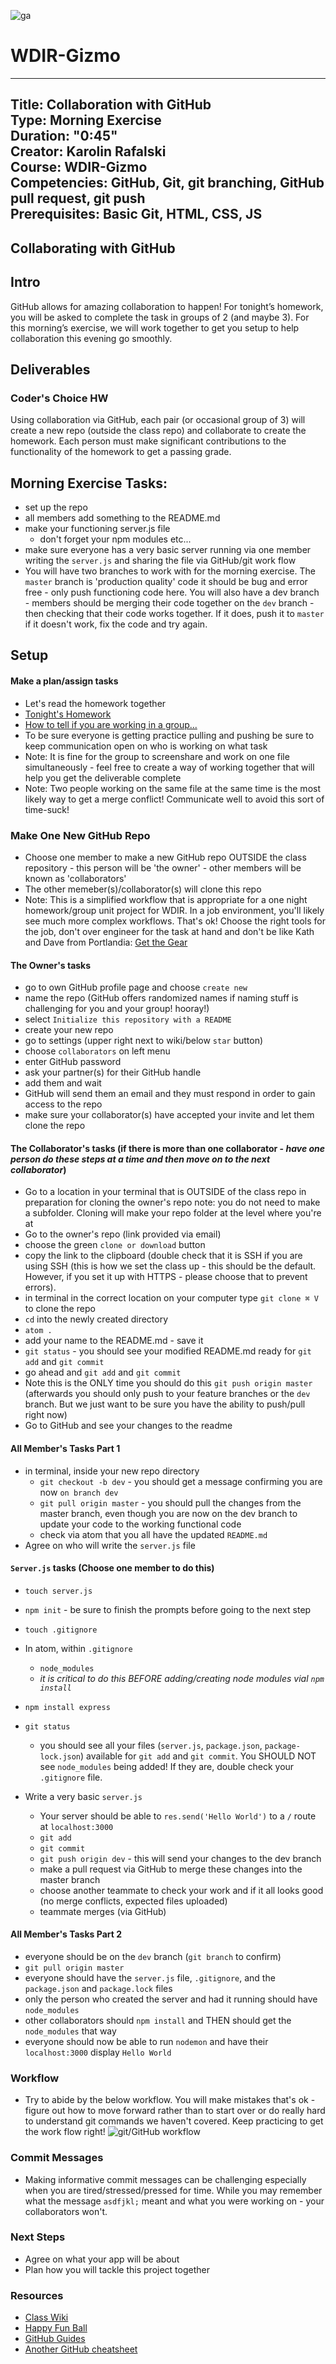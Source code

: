![ga](http://mobbook.generalassemb.ly/ga_cog.png)
# WDIR-Gizmo
---
Title: Collaboration with GitHub <br>
Type: Morning Exercise<br>
Duration: "0:45"<br>
Creator: Karolin Rafalski<br>
Course: WDIR-Gizmo <br>
Competencies: GitHub, Git, git branching, GitHub pull request, git push <br>
Prerequisites: Basic Git, HTML, CSS, JS<br>
---
## Collaborating with GitHub
## Intro
GitHub allows for amazing collaboration to happen! For tonight’s homework, you will be asked to complete the task in groups of 2 (and maybe 3). For this morning’s exercise, we will work together to get you setup to help collaboration this evening go smoothly.
## Deliverables
### Coder's Choice HW
Using collaboration via GitHub, each pair (or occasional group of 3) will create a new repo (outside the class repo) and collaborate to create the homework. Each person must make significant contributions to the functionality of the homework to get a passing grade. 
## Morning Exercise Tasks:
- set up the repo
- all members add something to the README.md
- make your functioning server.js file 
  - don't forget your npm modules etc...
- make sure everyone has a very basic server running via one member writing the `server.js` and sharing the file via GitHub/git work flow
- You will have two branches to work with for the morning exercise. The `master` branch is 'production quality' code it should be bug and error free - only push functioning code here. You will also have a dev branch - members should be merging their code together on the `dev` branch - then checking that their code works together. If it does, push it to `master` if it doesn't work, fix the code and try again. 
## Setup
#### Make a plan/assign tasks
- Let's read the homework together 
- [Tonight's Homework](https://GitHub.com/ga-students/wdi-remote-gizmo/tree/master/unit_3/w08d04/homework)
- [How to tell if you are working in a group...](https://GitHub.com/ga-students/wdi-remote-gizmo/blob/master/projects/project_3/working_in_groups.md)
- To be sure everyone is getting practice pulling and pushing be sure to keep communication open on who is working on what task
- Note: It is fine for the group to screenshare and work on one file simultaneously - feel free to create a way of working together that will help you get the deliverable complete
- Note: Two people working on the same file at the same time is the most likely way to get a merge conflict! Communicate well to avoid this sort of time-suck! 
### Make One New GitHub Repo
- Choose one member to make a new GitHub repo OUTSIDE the class repository - this person will be 'the owner' - other members will be known as 'collaborators'
- The other memeber(s)/collaborator(s) will clone this repo 
- Note: This is a simplified workflow that is appropriate for a one night homework/group unit project for WDIR. In a job environment, you'll likely see much more complex workflows. That's ok! Choose the right tools for the job, don't over engineer for the task at hand and don't be like Kath and Dave from Portlandia:  [Get the Gear](https://www.youtube.com/watch?v=R3SFqV0hMyo)
#### The Owner's tasks
- go to own GitHub profile page and choose `create new`
- name the repo (GitHub offers randomized names if naming stuff is challenging for you and your group! hooray!)
- select `Initialize this repository with a README`
- create your new repo
- go to settings (upper right next to wiki/below `star` button) 
- choose `collaborators` on left menu
- enter GitHub password
- ask your partner(s) for their GitHub handle
- add them and wait 
- GitHub will send them an email and they must respond in order to gain access to the repo
- make sure your collaborator(s) have accepted your invite and let them clone the repo
#### The Collaborator's tasks (if there is more than one collaborator - _have one person do these steps at a time and then move on to the next collaborator_)
- Go to a location in your terminal that is OUTSIDE of the class repo in preparation for cloning the owner's repo 
    note: you do not need to make a subfolder. Cloning will make your repo folder at the level where you're at
- Go to the owner's repo (link provided via email)
- choose the green `clone or download` button
- copy the link to the clipboard (double check that it is SSH if you are using SSH (this is how we set the class up - this should be the default. However, if you set it up with HTTPS - please choose that to prevent errors). 
- in terminal in the correct location on your computer type `git clone ⌘ V` to clone the repo 
- `cd` into the newly created directory
- `atom .`
- add your name to the README.md - save it
- `git status` - you should see your modified README.md ready for `git add` and `git commit`
- go ahead and `git add` and `git commit`
- Note this is the ONLY time you should do this `git push origin master` (afterwards you should only push to your feature branches or the `dev` branch. But we just want to be sure you have the ability to push/pull right now)
- Go to GitHub and see your changes to the readme
#### All Member's Tasks Part 1
- in terminal, inside your new repo directory
   - `git checkout -b dev`  - you should get a message confirming you are now `on branch dev`
   - `git pull origin master` - you should pull the changes from the master branch, even though you are now on the dev branch to update your code to the working functional code
   - check via atom that you all have the updated `README.md`
- Agree on who will write the `server.js` file
#### `Server.js` tasks (Choose one member to do this)
- `touch server.js`
- `npm init` - be sure to finish the prompts before going to the next step
- `touch .gitignore`
- In atom, within `.gitignore`
    - `node_modules`
    - _it is critical to do this BEFORE adding/creating node modules vial `npm install`_
- `npm install express`
- `git status`
    - you should see all your files (`server.js`, `package.json`, `package-lock.json`) available for `git add` and `git commit`.  You SHOULD NOT see `node_modules` being added!  If they are, double check your `.gitignore` file.
    
- Write a very basic `server.js`
  - Your server should be able to `res.send('Hello World')` to a `/` route at `localhost:3000`
  - `git add`
  - `git commit`
  - `git push origin dev` - this will send your changes to the dev branch
  - make a pull request via GitHub to merge these changes into the master branch
  - choose another teammate to check your work and if it all looks good (no merge conflicts, expected files uploaded)
  - teammate merges (via GitHub)
    
#### All Member's Tasks Part 2
 - everyone should be on the `dev` branch (`git branch` to confirm)
 - `git pull origin master`
 - everyone should have the `server.js` file, `.gitignore`, and the `package.json` and `package.lock` files
 - only the person who created the server and had it running should have `node_modules`
 - other collaborators should `npm install` and THEN should get the `node_modules` that way
 - everyone should now be able to run `nodemon` and have their `localhost:3000` display `Hello World`
### Workflow
- Try to abide by the below workflow. You will make mistakes that's ok - figure out how to move forward rather than to start over or do really hard to understand git commands we haven't covered. Keep practicing to get the work flow right! 
![git/GitHub workflow](https://i.imgur.com/aAmxC0G.png)
### Commit Messages
- Making informative commit messages can be challenging especially when you are tired/stressed/pressed for time.  While you may remember what the message `asdfjkl;` meant and what you were working on - your collaborators won't.
### Next Steps
- Agree on what your app will be about
- Plan how you will tackle this project together 
### Resources
- [Class Wiki]()
- [Happy Fun Ball]()
- [GitHub Guides](https://guides.GitHub.com/introduction/flow/?utm_source=onboarding-series&utm_medium=email&utm_content=read-the-guide-cta&utm_campaign=learn-GitHub-flow-email)
- [Another GitHub cheatsheet](https://education.GitHub.com/git-cheat-sheet-education.pdf)
